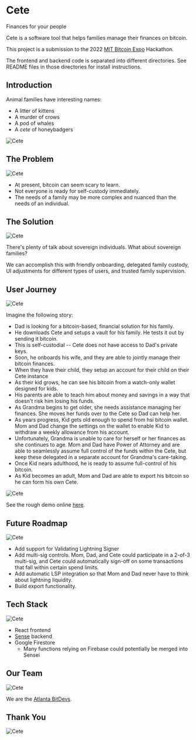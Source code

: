# Cete

Finances for your people

Cete is a software tool that helps families manage their finances on bitcoin.

This project is a submission to the 2022 [MIT Bitcoin Expo](https://www.mitbitcoinexpo.org/) Hackathon.

The frontend and backend code is separated into different directories. See README files in those directories for install instructions.

## Introduction

Animal families have interesting names:

- A litter of kittens
- A murder of crows
- A pod of whales
- A *cete* of honeybadgers

![Cete](frontend/public/cete-01.jpg)

## The Problem

![Cete](frontend/public/cete-02.jpg)

- At present, bitcoin can seem scary to learn.
- Not everyone is ready for self-custody immediately.
- The needs of a family may be more complex and nuanced than the needs of an individual.

## The Solution

![Cete](frontend/public/cete-03.jpg)

There's plenty of talk about sovereign individuals. What about sovereign families?

We can accomplish this with friendly onboarding, delegated family custody, UI adjustments for different types of users, and trusted family supervision.

## User Journey

![Cete](frontend/public/cete-04.jpg)

Imagine the following story:

- Dad is looking for a bitcoin-based, financial solution for his family.
- He downloads Cete and setups a vault for his family. He tests it out by sending it bitcoin.
- This is self-custodial -- Cete does not have access to Dad's private keys.
- Soon, he onboards his wife, and they are able to jointly manage their bitcoin finances.
- When they have their child, they setup an account for their child on their Cete instance
- As their kid grows, he can see his bitcoin from a watch-only wallet designed for kids.
- His parents are able to teach him about money and savings in a way that doesn't risk him losing his funds.
- As Grandma begins to get older, she needs assistance managing her finances. She moves her funds over to the Cete so Dad can help her.
- As years progress, Kid gets old enough to spend from hsi bitcoin wallet. Mom and Dad change the settings on the wallet to enable Kid to withdraw a weekly allowance from his account.
- Unfortunately, Grandma is unable to care for herself or her finances as she continues to age. Mom and Dad have Power of Attorney and are able to seamlessly assume full control of the funds within the Cete, but keep these delegated in a separate account for Grandma's care-taking.
- Once Kid nears adulthood, he is ready to assume full-control of his bitcoin.
- As Kid becomes an adult, Mom and Dad are able to export his bitcoin so he can form his own Cete.

![Cete](frontend/public/cete-05.jpg)

See the rough demo online [here](https://cete.atlantabitdevs.org).

## Future Roadmap

![Cete](frontend/public/cete-06.jpg)

- Add support for Validating Lightning Signer
- Add multi-sig controls. Mom, Dad, and Cete could participate in a 2-of-3 multi-sig, and Cete could automatically sign-off on some transactions that fall within certain spend limits.
- Add automatic LSP integration so that Mom and Dad never have to think about lightning liquidity.
- Build export functionality.

## Tech Stack

![Cete](frontend/public/cete-07.jpg)

- React frontend
- [Sense](https://l2.technology/sensei) backend
- Google Firestore
  - Many functions relying on Firebase could potentially be merged into Sensei

## Our Team

![Cete](frontend/public/cete-08.jpg)

We are the [Atlanta BitDevs](https://atlantabitdevs.org).

## Thank You

![Cete](frontend/public/cete-09.jpg)